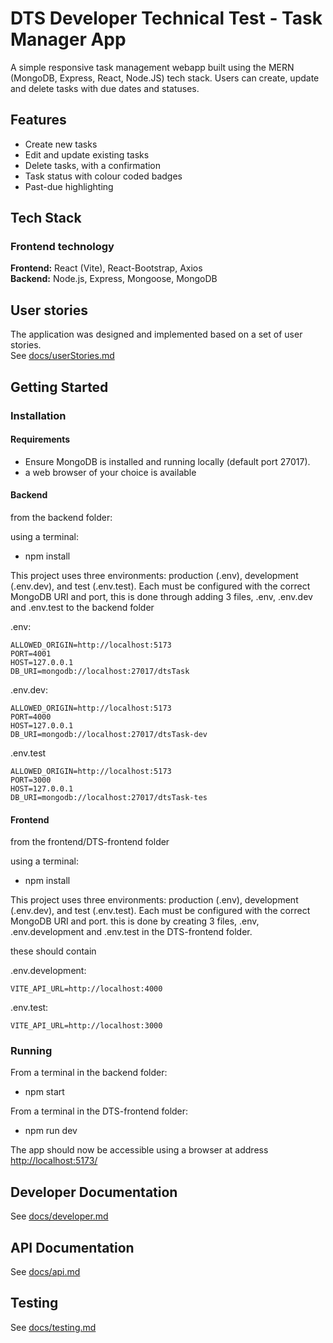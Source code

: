 # DTS Developer Technical Test - Task Manager App

A simple responsive task management webapp built using the MERN (MongoDB, Express, React, Node.JS) tech stack. Users can create, update and delete tasks with due dates and statuses.

## Features

- Create new tasks
- Edit and update existing tasks
- Delete tasks, with a confirmation
- Task status with colour coded badges
- Past-due highlighting

## Tech Stack

### Frontend technology

**Frontend:** React (Vite), React-Bootstrap, Axios  
**Backend:** Node.js, Express, Mongoose, MongoDB  

## User stories

The application was designed and implemented based on a set of user stories.  
See [docs/userStories.md](./Docs/userStories.md)

## Getting Started

### Installation

#### Requirements

- Ensure MongoDB is installed and running locally (default port 27017).
- a web browser of your choice is available

#### Backend

from the backend folder:

using a terminal:

- npm install

This project uses three environments: production (.env), development (.env.dev), and test (.env.test). Each must be configured with the correct MongoDB URI and port, this is done through adding 3 files, .env, .env.dev and .env.test to the backend folder

.env:

```dotenv
ALLOWED_ORIGIN=http://localhost:5173
PORT=4001
HOST=127.0.0.1
DB_URI=mongodb://localhost:27017/dtsTask
```

.env.dev:

```dotenv
ALLOWED_ORIGIN=http://localhost:5173
PORT=4000
HOST=127.0.0.1
DB_URI=mongodb://localhost:27017/dtsTask-dev
```

.env.test

```dotenv
ALLOWED_ORIGIN=http://localhost:5173
PORT=3000
HOST=127.0.0.1
DB_URI=mongodb://localhost:27017/dtsTask-tes
```

#### Frontend

from the frontend/DTS-frontend folder

using a terminal:

- npm install

This project uses three environments: production (.env), development (.env.dev), and test (.env.test). Each must be configured with the correct MongoDB URI and port. this is done by creating 3 files, .env, .env.development and .env.test in the DTS-frontend folder.

these should contain

.env.development:

``` dotenv
VITE_API_URL=http://localhost:4000
```

.env.test:

``` dotenv
VITE_API_URL=http://localhost:3000
```

### Running

From a terminal in the backend folder:

- npm start

From a terminal in the DTS-frontend folder:

- npm run dev

The app should now be accessible using a browser at address [http://localhost:5173/](http://localhost:5173/)

## Developer Documentation

See [docs/developer.md](./Docs/developer.md)

## API Documentation

See [docs/api.md](./Docs/api.md)

## Testing

See [docs/testing.md](./Docs/testing.md)
